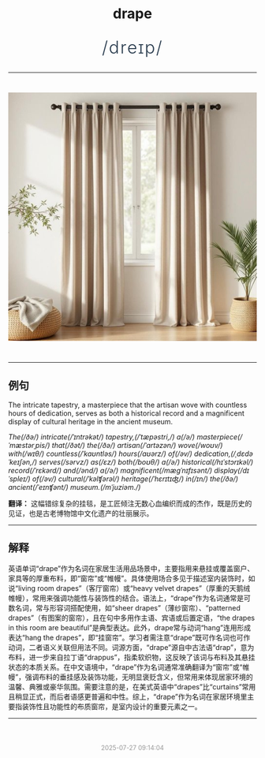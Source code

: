 <div align="center">

# drape

<div style="margin: 30px 0;">
<h1 style="font-size: 2.5em; font-weight: 300; letter-spacing: 2px; margin: 0; color: #2c3e50;">
/dreɪp/
</h1>
</div>

</div>

---

<div align="center" style="margin: 40px 0;">

![drape](images/drape.png)

</div>

---

## 例句

The intricate tapestry, a masterpiece that the artisan wove with countless hours of dedication, serves as both a historical record and a magnificent display of cultural heritage in the ancient museum.

*The(/ðə/) intricate(/ˈɪntrəkət/) tapestry,(/ˈtæpəstri,/) a(/ə/) masterpiece(/ˈmæstərˌpis/) that(/ðət/) the(/ðə/) artisan(/ˈɑrtəzən/) wove(/woʊv/) with(/wɪθ/) countless(/ˈkaʊntləs/) hours(/aʊərz/) of(/əv/) dedication,(/ˌdɛdəˈkeɪʃən,/) serves(/sərvz/) as(/ɛz/) both(/boʊθ/) a(/ə/) historical(/hɪˈstɔrɪkəl/) record(/ˈrɛkərd/) and(/ənd/) a(/ə/) magnificent(/mægˈnɪfɪsənt/) display(/dɪˈspleɪ/) of(/əv/) cultural(/ˈkəlʧərəl/) heritage(/ˈhɛrɪtɪʤ/) in(/ɪn/) the(/ðə/) ancient(/ˈeɪnʧənt/) museum.(/mˈjuziəm./)*

**翻译：** 这幅错综复杂的挂毯，是工匠倾注无数心血编织而成的杰作，既是历史的见证，也是古老博物馆中文化遗产的壮丽展示。

---

## 解释

英语单词“drape”作为名词在家居生活用品场景中，主要指用来悬挂或覆盖窗户、家具等的厚重布料，即“窗帘”或“帷幔”。具体使用场合多见于描述室内装饰时，如说“living room drapes”（客厅窗帘）或“heavy velvet drapes”（厚重的天鹅绒帷幔），常用来强调功能性与装饰性的结合。语法上，“drape”作为名词通常是可数名词，常与形容词搭配使用，如“sheer drapes”（薄纱窗帘）、“patterned drapes”（有图案的窗帘），且在句中多用作主语、宾语或后置定语，“the drapes in this room are beautiful”是典型表达。此外，drape常与动词“hang”连用形成表达“hang the drapes”，即“挂窗帘”。学习者需注意“drape”既可作名词也可作动词，二者语义关联但用法不同。词源方面，“drape”源自中古法语“drap”，意为布料，进一步来自拉丁语“drappus”，指柔软织物，这反映了该词与布料及其悬挂状态的本质关系。在中文语境中，“drape”作为名词通常准确翻译为“窗帘”或“帷幔”，强调布料的垂挂感及装饰功能，无明显褒贬含义，但常用来体现居家环境的温馨、典雅或豪华氛围。需要注意的是，在美式英语中“drapes”比“curtains”常用且稍显正式，而后者语感更普遍和中性。综上，“drape”作为名词在家居环境里主要指装饰性且功能性的布质窗帘，是室内设计的重要元素之一。


---

<div align="center" style="margin-top: 50px;">
<small style="color: #999; font-size: 0.9em;">2025-07-27 09:14:04</small>
</div>
